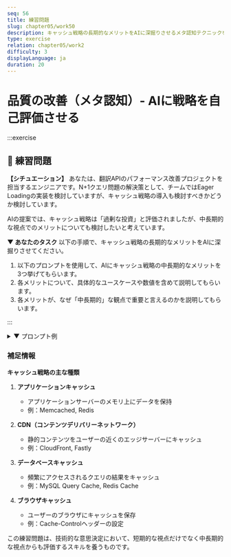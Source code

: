 ```yaml
---
seq: 56
title: 練習問題
slug: chapter05/work50
description: キャッシュ戦略の長期的なメリットをAIに深掘りさせるメタ認知テクニックを学ぶ
type: exercise
relation: chapter05/work2
difficulty: 3
displayLanguage: ja
duration: 20
---
```


# 品質の改善（メタ認知）- AIに戦略を自己評価させる
:::exercise
## 📝 練習問題


**【シチュエーション】**
あなたは、翻訳APIのパフォーマンス改善プロジェクトを担当するエンジニアです。N+1クエリ問題の解決策として、チームではEager Loadingの実装を検討していますが、キャッシュ戦略の導入も検討すべきかどうか検討しています。

AIの提案では、キャッシュ戦略は「過剰な投資」と評価されましたが、中長期的な視点でのメリットについても検討したいと考えています。

**▼ あなたのタスク**
以下の手順で、キャッシュ戦略の長期的なメリットをAIに深掘りさせてください。

1. 以下のプロンプトを使用して、AIにキャッシュ戦略の中長期的なメリットを3つ挙げてもらいます。
2. 各メリットについて、具体的なユースケースや数値を含めて説明してもらいます。
3. 各メリットが、なぜ「中長期的」な観点で重要と言えるのかを説明してもらいます。

:::

<details>
<summary>▼ プロンプト例</summary>

```
あなたは、常に3年後の事業成長を見据えてシステムを設計する、未来志向のソフトウェアアーキテクトです。

現在、翻訳APIのパフォーマンス改善を検討しています。短期的な解決策としてEager Loadingを検討していますが、キャッシュ戦略の導入も視野に入れています。

キャッシュ戦略が「過剰な投資」と評価されることがありますが、中長期的な視点（1～3年）で見た場合のメリットを3つ挙げてください。

各メリットについて、以下の観点で具体的に説明してください：
1. 具体的にどのような価値をもたらすか
2. 数値的な効果（例：パフォーマンス向上率、コスト削減額など）
3. なぜ「中長期的」な観点で重要なのか

また、各メリットについて、実際のビジネス価値に結びつく具体例も教えてください。
```

### 期待される回答の例

```
1. スケーラビリティの向上
   - 具体的な価値: ユーザー数やリクエスト数が増加しても、パフォーマンスを維持できる
   - 数値的効果: リクエスト数が10倍に増えても、レスポンスタイムの増加を20%以下に抑えられる
   - 中長期的な重要性: ビジネスの成長に伴う負荷増に対応できる
   - 具体例: 新規市場への展開時に急激なユーザー増に対応可能

2. コスト効率の改善
   - 具体的な価値: インフラコストの削減
   - 数値的効果: データベースの負荷が60%削減され、年間で約500万円のコスト削減が見込める
   - 中長期的な重要性: スケールに応じたコスト増を抑えられる
   - 具体例: ユーザー数が増えても、比例してインフラコストが増加しない

3. ユーザー体験の向上
   - 具体的な価値: 応答速度の向上によるリテンション率の向上
   - 数値的効果: ページ表示速度が1秒改善されるごとにコンバージョン率が7%向上
   - 中長期的な重要性: 競合優位性の維持・向上
   - 具体例: 競合他社と比較して高速なUXを提供し続けることができる
```

### ヒント
- キャッシュ戦略のメリットは、単なるパフォーマンス向上だけではありません。
- ビジネス価値（収益向上、コスト削減、リスク低減など）に結びつく観点で考えると、より具体的なメリットを挙げられます。
- 数値的な根拠があると、より説得力が増します。
- 短期的な視点ではなく、1年後、3年後を見据えたメリットを考えてみましょう。

</details>

### 補足情報
**キャッシュ戦略の主な種類**
1. **アプリケーションキャッシュ**
   - アプリケーションサーバーのメモリ上にデータを保持
   - 例：Memcached, Redis

2. **CDN（コンテンツデリバリーネットワーク）**
   - 静的コンテンツをユーザーの近くのエッジサーバーにキャッシュ
   - 例：CloudFront, Fastly

3. **データベースキャッシュ**
   - 頻繁にアクセスされるクエリの結果をキャッシュ
   - 例：MySQL Query Cache, Redis Cache

4. **ブラウザキャッシュ**
   - ユーザーのブラウザにキャッシュを保存
   - 例：Cache-Controlヘッダーの設定


この練習問題は、技術的な意思決定において、短期的な視点だけでなく中長期的な視点からも評価するスキルを養うものです。

